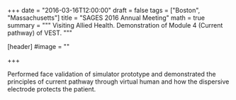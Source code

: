 +++
date = "2016-03-16T12:00:00"
draft = false
tags = ["Boston", "Massachusetts"]
title = "SAGES 2016 Annual Meeting"
math = true
summary = """
Visiting Allied Health. Demonstration of Module 4 (Current pathway) of VEST. 
"""

[header]
#image = ""

+++

Performed face validation of simulator prototype and demonstrated the principles of current pathway through virtual human and how the dispersive electrode protects the patient.

